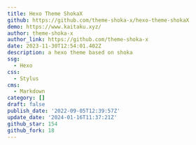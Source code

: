 ```yaml
---
title: Hexo Theme ShokaX
github: https://github.com/theme-shoka-x/hexo-theme-shokaX
demo: https://www.kaitaku.xyz/
author: theme-shoka-x
author_link: https://github.com/theme-shoka-x
date: 2023-11-30T12:54:01.402Z
description: a hexo theme based on shoka
ssg:
  - Hexo
css:
  - Stylus
cms:
  - Markdown
category: []
draft: false
publish_date: '2022-09-05T12:39:57Z'
update_date: '2024-01-16T11:37:21Z'
github_star: 154
github_fork: 18
---
```

